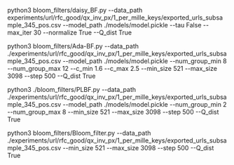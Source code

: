 python3 bloom_filters/daisy_BF.py --data_path experiments/url/rfc_good/qx_inv_px/1_per_mille_keys/exported_urls_subsample_345_pos.csv --model_path ./models/model.pickle --tau False --max_iter 30 --normalize True --Q_dist True    


python3 bloom_filters/Ada-BF.py --data_path ./experiments/url/rfc_good/qx_inv_px/1_per_mille_keys/exported_urls_subsample_345_pos.csv --model_path ./models/model.pickle --num_group_min 8 --num_group_max 12 --c_min 1.6 --c_max 2.5 --min_size 521 --max_size 3098 --step 500 --Q_dist True

python3 ./bloom_filters/PLBF.py --data_path ./experiments/url/rfc_good/qx_inv_px/1_per_mille_keys/exported_urls_subsample_345_pos.csv --model_path ./models/model.pickle --num_group_min 2 --num_group_max 8 --min_size 521 --max_size 3098 --step 500 --Q_dist True

python3 bloom_filters/Bloom_filter.py --data_path ./experiments/url/rfc_good/qx_inv_px/1_per_mille_keys/exported_urls_subsample_345_pos.csv --min_size 521 --max_size 3098 --step 500 --Q_dist True
